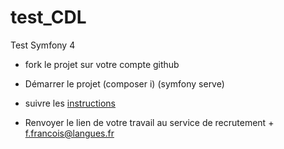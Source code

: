 # test_CDL
Test Symfony 4


* fork le projet sur votre compte github

* Démarrer le projet (composer i) (symfony serve)
  
* suivre les [instructions](https://github.com/lecomptoirdeslangues/test_CDL/blob/main/instruction.pdf)

* Renvoyer le lien de votre travail au service de recrutement + f.francois@langues.fr 
